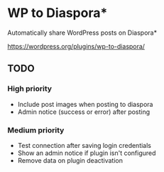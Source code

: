 WP to Diaspora*
=====================

Automatically share WordPress posts on Diaspora*

https://wordpress.org/plugins/wp-to-diaspora/


## TODO
### High priority
- Include post images when posting to diaspora
- Admin notice (success or error) after posting

### Medium priority
- Test connection after saving login credentials
- Show an admin notice if plugin isn't configured
- Remove data on plugin deactivation